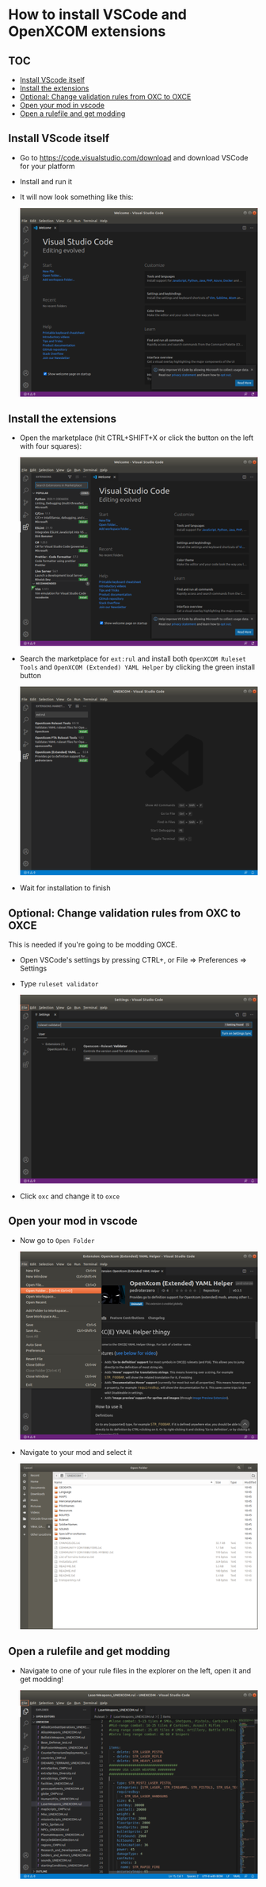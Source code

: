 # How to install VSCode and OpenXCOM extensions

## TOC
  - [Install VScode itself](#install-vscode-itself)
  - [Install the extensions](#install-the-extensions)
  - [Optional: Change validation rules from OXC to OXCE](#optional-change-validation-rules-from-oxc-to-oxce)
  - [Open your mod in vscode](#open-your-mod-in-vscode)
  - [Open a rulefile and get modding](#open-a-rulefile-and-get-modding)

## Install VScode itself
* Go to https://code.visualstudio.com/download and download VSCode for your platform
* Install and run it
* It will now look something like this:

  ![clean-code](docs/install/clean-code.png)

## Install the extensions
* Open the marketplace (hit CTRL+SHIFT+X or click the button on the left with four squares):

  ![open-marketplace](docs/install/open-marketplace.png)

* Search the marketplace for `ext:rul` and install both `OpenXCOM Ruleset Tools` and `OpenXCOM (Extended) YAML Helper` by clicking the green  install button

  ![search-marketplace](docs/install/search-marketplace.png)

* Wait for installation to finish

## Optional: Change validation rules from OXC to OXCE
This is needed if you're going to be modding OXCE.

  * Open VSCode's settings by pressing CTRL+, or File => Preferences => Settings
  * Type `ruleset validator`

    ![open-settings](docs/install/open-settings.png)
  * Click `oxc` and change it to `oxce`

## Open your mod in vscode
* Now go to `Open Folder`

  ![open-folder](docs/install/open-folder.png)
* Navigate to your mod and select it

  ![select-folder](docs/install/select-folder.png)

## Open a rulefile and get modding
* Navigate to one of your rule files in the explorer on the left, open it and get modding!

  ![open-rulefile-and-get-editing.png](docs/install/open-rulefile-and-get-editing.png)
